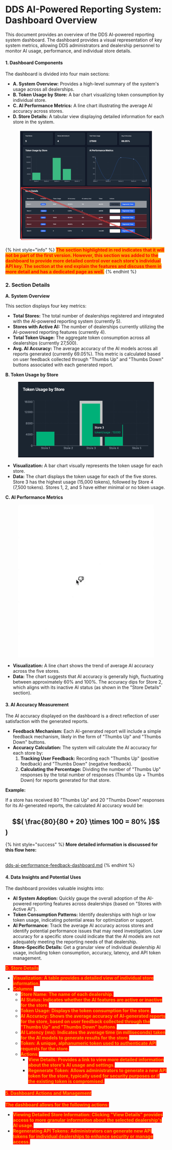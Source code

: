 # DDS AI-Powered Reporting System: Dashboard Overview

This document provides an overview of the DDS AI-powered reporting system dashboard. The dashboard provides a visual representation of key system metrics, allowing DDS administrators and dealership personnel to monitor AI usage, performance, and individual store details.

#### 1. Dashboard Components

The dashboard is divided into four main sections:

* **A. System Overview:** Provides a high-level summary of the system's usage across all dealerships.
* **B. Token Usage by Store:** A bar chart visualizing token consumption by individual store.
* **C. AI Performance Metrics:** A line chart illustrating the average AI accuracy across stores.
* **D. Store Details:** A tabular view displaying detailed information for each store in the system.

<figure><img src="../../.gitbook/assets/image.png" alt=""><figcaption></figcaption></figure>

{% hint style="info" %}
<mark style="color:red;background-color:orange;">**The section highlighted in red indicates that it will not be part of the first version. However, this section was added to the dashboard to provide more detailed control over each store's individual API key. The section at the end explain the features and discuss them in more detail and has a dedicated page as well.**</mark>&#x20;
{% endhint %}

### **2. Sec**tion Details

**A. System Overview**

This section displays four key metrics:

* **Total Stores:** The total number of dealerships registered and integrated with the AI-powered reporting system (currently 5).
* **Stores with Active AI:** The number of dealerships currently utilizing the AI-powered reporting features (currently 4).
* **Total Token Usage:** The aggregate token consumption across all dealerships (currently 27,500).
* **Avg. AI Accuracy:** The average accuracy of the AI models across all reports generated (currently 69.05%). This metric is calculated based on user feedback collected through "Thumbs Up" and "Thumbs Down" buttons associated with each generated report.

**B. Token Usage by Store**

<figure><img src="../../.gitbook/assets/image (3).png" alt=""><figcaption></figcaption></figure>

* **Visualization:** A bar chart visually represents the token usage for each store.
* **Data:** The chart displays the token usage for each of the five stores. Store 3 has the highest usage (15,000 tokens), followed by Store 4 (7,500 tokens). Stores 1, 2, and 5 have either minimal or no token usage.

**C. AI Performance Metrics**

<figure><img src="../../.gitbook/assets/0826.gif" alt=""><figcaption></figcaption></figure>

* **Visualization:** A line chart shows the trend of average AI accuracy across the five stores.
* **Data:** The chart suggests that AI accuracy is generally high, fluctuating between approximately 60% and 100%. The accuracy dips for Store 2, which aligns with its inactive AI status (as shown in the "Store Details" section).

#### 3. AI Accuracy Measurement

The AI accuracy displayed on the dashboard is a direct reflection of user satisfaction with the generated reports.

* **Feedback Mechanism:** Each AI-generated report will include a simple feedback mechanism, likely in the form of "Thumbs Up" and "Thumbs Down" buttons.
* **Accuracy Calculation:** The system will calculate the AI accuracy for each store by:
  1. **Tracking User Feedback:** Recording each "Thumbs Up" (positive feedback) and "Thumbs Down" (negative feedback).
  2. **Calculating the Percentage:** Dividing the number of "Thumbs Up" responses by the total number of responses (Thumbs Up + Thumbs Down) for reports generated for that store.

**Example:**

If a store has received 80 "Thumbs Up" and 20 "Thumbs Down" responses for its AI-generated reports, the calculated AI accuracy would be:

## $$( \frac{80}{80 + 20} \times 100 = 80% )$$)

{% hint style="success" %}
**More detailed information is discussed for this flow here:**

\
[dds-ai-performance-feedback-dashboard.md](dds-ai-performance-feedback-dashboard.md "mention")
{% endhint %}

#### 4. Data Insights and Potential Uses

The dashboard provides valuable insights into:

* **AI System Adoption:** Quickly gauge the overall adoption of the AI-powered reporting features across dealerships (based on "Stores with Active AI").
* **Token Consumption Patterns:** Identify dealerships with high or low token usage, indicating potential areas for optimization or support.
* **AI Performance:** Track the average AI accuracy across stores and identify potential performance issues that may need investigation. Low accuracy for a specific store could indicate that the AI models are not adequately meeting the reporting needs of that dealership.
* **Store-Specific Details:** Get a granular view of individual dealership AI usage, including token consumption, accuracy, latency, and API token management.

<mark style="color:orange;background-color:red;">**D. Store Details**</mark>

* <mark style="color:orange;background-color:red;">**Visualization: A table provides a detailed view of individual store information.**</mark>
* <mark style="color:orange;background-color:red;">**Columns:**</mark>
  * <mark style="color:orange;background-color:red;">**Store Name: The name of each dealership.**</mark>
  * <mark style="color:orange;background-color:red;">**AI Status: Indicates whether the AI features are active or inactive for the store.**</mark>
  * <mark style="color:orange;background-color:red;">**Token Usage: Displays the token consumption for the store.**</mark>
  * <mark style="color:orange;background-color:red;">**AI Accuracy: Shows the average accuracy of AI-generated reports for the store, based on user feedback collected through the "Thumbs Up" and "Thumbs Down" buttons.**</mark>
  * <mark style="color:orange;background-color:red;">**AI Latency (ms): Indicates the average time (in milliseconds) taken for the AI models to generate results for the store.**</mark>
  * <mark style="color:orange;background-color:red;">**Token: A unique, alphanumeric token used to authenticate API requests for the store.**</mark>
  * <mark style="color:orange;background-color:red;">**Actions:**</mark>
    * <mark style="color:orange;background-color:red;">**View Details: Provides a link to view more detailed information about the store's AI usage and settings.**</mark>
    * <mark style="color:orange;background-color:red;">**Regenerate Token: Allows administrators to generate a new API token for the store, typically used for security purposes or if the existing token is compromised.**</mark>

#### <mark style="color:orange;background-color:red;">**5. Dashboard Actions and Management**</mark>

<mark style="color:orange;background-color:red;">**The dashboard allows for the following actions:**</mark>

* <mark style="color:orange;background-color:red;">**Viewing Detailed Store Information: Clicking "View Details" provides access to more granular information about the selected dealership's AI usage.**</mark>
* <mark style="color:orange;background-color:red;">**Regenerating API Tokens: Administrators can generate new API tokens for individual dealerships to enhance security or manage access.**</mark>
